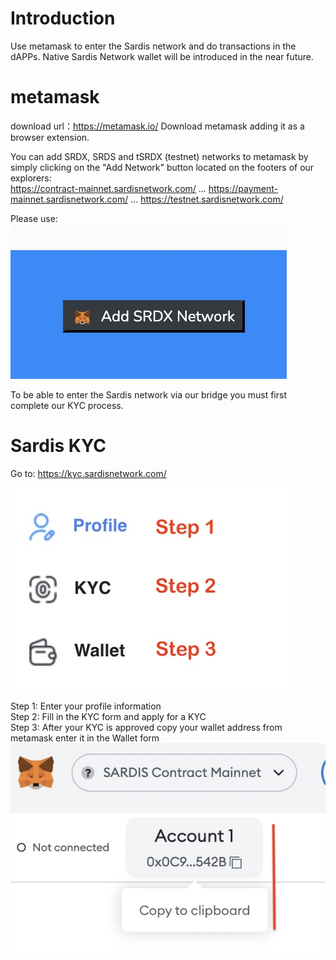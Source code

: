 # Introduction

Use metamask to enter the Sardis network and do transactions in the dAPPs. Native Sardis Network wallet will be introduced in the near future. 

# metamask

download url：https://metamask.io/
Download metamask adding it as a browser extension.

You can add SRDX, SRDS and tSRDX (testnet) networks to metamask by simply clicking on the "Add Network" button located on the footers of our explorers:<br>
https://contract-mainnet.sardisnetwork.com/ ... https://payment-mainnet.sardisnetwork.com/ ... https://testnet.sardisnetwork.com/
 
Please use:
![AddNetwork](addSRDX.jpg)

To be able to enter the Sardis network via our bridge you must first complete our KYC process.

# Sardis KYC

Go to: 
https://kyc.sardisnetwork.com/

![KYC_Steps](steps.jpg)

Step 1: Enter your profile information <br>
Step 2: Fill in the KYC form and apply for a KYC <br>
Step 3: After your KYC is approved copy your wallet address from metamask enter it in the Wallet form
<br>
![Get your Wallet Address](copymm.jpg)

